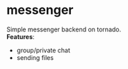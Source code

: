 # messenger
Simple messenger backend on tornado.  
**Features**:
 - group/private chat
 - sending files
